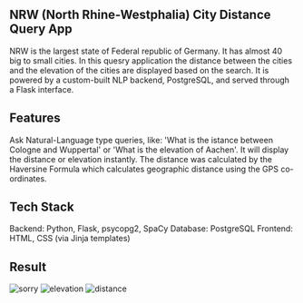 ## NRW (North Rhine-Westphalia) City Distance Query App
NRW is the largest state of Federal republic of Germany. It has almost 40 big to small cities. In this quesry application the distance 
between the cities and the elevation of the cities are displayed based on the search. It is powered by a custom-built NLP backend, PostgreSQL, 
and served through a Flask interface.
## Features
Ask Natural-Language type queries, like: 'What is the istance between Cologne and Wuppertal'
or 'What is the elevation of Aachen'. 
It will display the distance or elevation instantly.
The distance was calculated by the Haversine Formula which calculates geographic distance 
using the GPS co-ordinates. 
## Tech Stack
Backend: Python, Flask, psycopg2, SpaCy
Database: PostgreSQL
Frontend: HTML, CSS (via Jinja templates)
## Result 
![sorry](https://github.com/user-attachments/assets/76df6277-3f4b-4996-ba55-dd965e9b2977)
![elevation](https://github.com/user-attachments/assets/09dc5974-509d-426b-aca9-4cee49c434af)
![distance](https://github.com/user-attachments/assets/e425c4fe-8be7-4b4f-a95b-880a8e1da8df)
